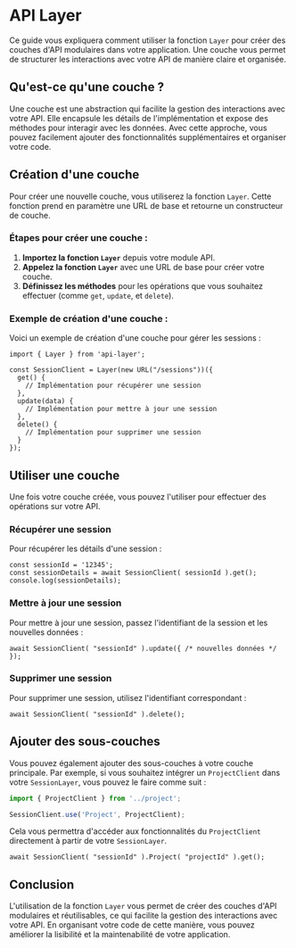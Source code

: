 # API Layer

Ce guide vous expliquera comment utiliser la fonction `Layer` pour créer des couches d'API modulaires dans votre application. Une couche vous permet de structurer les interactions avec votre API de manière claire et organisée.

## Qu'est-ce qu'une couche ?

Une couche est une abstraction qui facilite la gestion des interactions avec votre API. Elle encapsule les détails de l'implémentation et expose des méthodes pour interagir avec les données. Avec cette approche, vous pouvez facilement ajouter des fonctionnalités supplémentaires et organiser votre code.

## Création d'une couche

Pour créer une nouvelle couche, vous utiliserez la fonction `Layer`. Cette fonction prend en paramètre une URL de base et retourne un constructeur de couche.

### Étapes pour créer une couche :

1. **Importez la fonction `Layer`** depuis votre module API.
2. **Appelez la fonction `Layer`** avec une URL de base pour créer votre couche.
3. **Définissez les méthodes** pour les opérations que vous souhaitez effectuer (comme `get`, `update`, et `delete`).

### Exemple de création d'une couche :

Voici un exemple de création d'une couche pour gérer les sessions :

```tsx
import { Layer } from 'api-layer';

const SessionClient = Layer(new URL("/sessions"))({
  get() {
    // Implémentation pour récupérer une session
  },
  update(data) {
    // Implémentation pour mettre à jour une session
  },
  delete() {
    // Implémentation pour supprimer une session
  }
});
```

## Utiliser une couche

Une fois votre couche créée, vous pouvez l'utiliser pour effectuer des opérations sur votre API.

### Récupérer une session

Pour récupérer les détails d'une session :

```tsx
const sessionId = '12345';
const sessionDetails = await SessionClient( sessionId ).get();
console.log(sessionDetails);
```

### Mettre à jour une session

Pour mettre à jour une session, passez l'identifiant de la session et les nouvelles données :

```tsx
await SessionClient( "sessionId" ).update({ /* nouvelles données */ });
```

### Supprimer une session

Pour supprimer une session, utilisez l'identifiant correspondant :

```tsx
await SessionClient( "sessionId" ).delete();
```

## Ajouter des sous-couches

Vous pouvez également ajouter des sous-couches à votre couche principale. Par exemple, si vous souhaitez intégrer un `ProjectClient` dans votre `SessionLayer`, vous pouvez le faire comme suit :

```jsx
import { ProjectClient } from '../project';

SessionClient.use('Project', ProjectClient);
```

Cela vous permettra d'accéder aux fonctionnalités du `ProjectClient` directement à partir de votre `SessionLayer`.

```tsx
await SessionClient( "sessionId" ).Project( "projectId" ).get();
```

## Conclusion

L'utilisation de la fonction `Layer` vous permet de créer des couches d'API modulaires et réutilisables, ce qui facilite la gestion des interactions avec votre API. En organisant votre code de cette manière, vous pouvez améliorer la lisibilité et la maintenabilité de votre application.